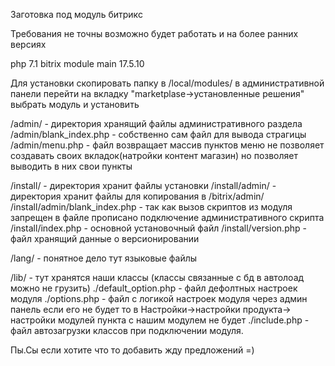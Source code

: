 Заготовка под модуль битрикс

Требования не точны возможно будет работать и на более ранних версиях

php 7.1
bitrix module main 17.5.10

Для установки скопировать папку в /local/modules/ в административной панели 
перейти на вкладку "marketplase->установленные решения" выбрать модуль и установить

/admin/ - директория хранящий файлы административного раздела
/admin/blank_index.php - собственно сам файл для вывода страгицы
/admin/menu.php - файл возвращает массив пунктов меню не позволяет создавать своих
вкладок(натройки контент магазин) но позволяет выводить в них свои пункты

/install/ - директория хранит файлы установки
/install/admin/ - директория хранит файлы для копирования в /bitrix/admin/
/install/admin/blank_index.php - так как вызов скриптов из модуля запрещен в файле 
прописано подключение административного скрипта
/install/index.php - основной установочный файл
/install/version.php - файл хранящий данные о версионировании

/lang/ - понятное дело тут языковые файлы

/lib/ - тут хранятся наши классы (классы связанные с бд в автолоад можно не грузить)
./default_option.php - файл дефолтных настроек модуля
./options.php - файл с логикой настроек модуля через админ панель если его не будет то
в Настройки->настройки продукта-> настройки модулей пункта с нашим модулем не будет
./include.php - файл автозагрузки классов при подключении модуля.

Пы.Сы если хотите что то добавить жду предложений =)

